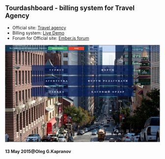 
Tourdashboard - billing system for Travel Agency
------------------------------------------------

* Official site: [Travel agency](http://travelonline.com.ua)
* Billing system: [Live Demo](http://response.travelonline.com.ua)
* Forum for Official site: [Ember.js forum](http://response.travelonline.com.ua/chat#/microposts)

![tourdashboard](/tourdashboard.jpg "Live Demo")

#### 13 May 2015@Oleg G.Kapranov
